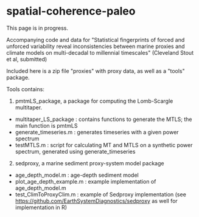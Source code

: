 # spatial-coherence-paleo

This page is in progress.

Accompanying code and data for "Statistical fingerprints of forced and unforced variability reveal inconsistencies between marine proxies and climate models on multi-decadal to millennial timescales" (Cleveland Stout et al, submitted)

Included here is a zip file "proxies" with proxy data, as well as a "tools" package.

Tools contains:

1. pmtmLS_package, a package for computing the Lomb-Scargle multitaper.
- multitaper_LS_package : contains functions to generate the MTLS; the main function is pmtmLS
- generate_timeseries.m : generates timeseries with a given power spectrum
- testMTLS.m : script for calculating MT and MTLS on a synthetic power spectrum, generated using generate_timeseries

2. sedproxy, a marine sediment proxy-system model package
- age_depth_model.m : age-depth sediment model
- plot_age_depth_example.m : example implementation of age_depth_model.m
- test_ClimToProxyClim.m : example of Sedproxy implementation (see https://github.com/EarthSystemDiagnostics/sedproxy as well for implementation in R)
